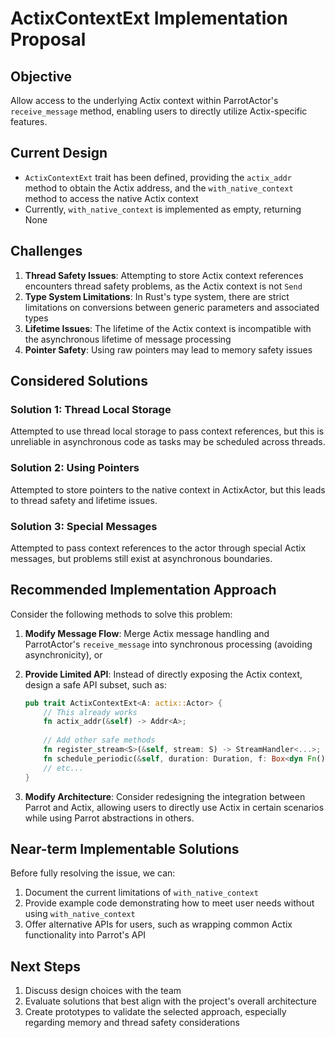 # ActixContextExt Implementation Proposal

## Objective
Allow access to the underlying Actix context within ParrotActor's `receive_message` method, enabling users to directly utilize Actix-specific features.

## Current Design
- `ActixContextExt` trait has been defined, providing the `actix_addr` method to obtain the Actix address, and the `with_native_context` method to access the native Actix context
- Currently, `with_native_context` is implemented as empty, returning None

## Challenges
1. **Thread Safety Issues**: Attempting to store Actix context references encounters thread safety problems, as the Actix context is not `Send`
2. **Type System Limitations**: In Rust's type system, there are strict limitations on conversions between generic parameters and associated types
3. **Lifetime Issues**: The lifetime of the Actix context is incompatible with the asynchronous lifetime of message processing
4. **Pointer Safety**: Using raw pointers may lead to memory safety issues

## Considered Solutions

### Solution 1: Thread Local Storage
Attempted to use thread local storage to pass context references, but this is unreliable in asynchronous code as tasks may be scheduled across threads.

### Solution 2: Using Pointers
Attempted to store pointers to the native context in ActixActor, but this leads to thread safety and lifetime issues.

### Solution 3: Special Messages
Attempted to pass context references to the actor through special Actix messages, but problems still exist at asynchronous boundaries.

## Recommended Implementation Approach

Consider the following methods to solve this problem:

1. **Modify Message Flow**: Merge Actix message handling and ParrotActor's `receive_message` into synchronous processing (avoiding asynchronicity), or

2. **Provide Limited API**: Instead of directly exposing the Actix context, design a safe API subset, such as:
   ```rust
   pub trait ActixContextExt<A: actix::Actor> {
       // This already works
       fn actix_addr(&self) -> Addr<A>;
       
       // Add other safe methods
       fn register_stream<S>(&self, stream: S) -> StreamHandler<...>;
       fn schedule_periodic(&self, duration: Duration, f: Box<dyn Fn()>);
       // etc...
   }
   ```

3. **Modify Architecture**: Consider redesigning the integration between Parrot and Actix, allowing users to directly use Actix in certain scenarios while using Parrot abstractions in others.

## Near-term Implementable Solutions

Before fully resolving the issue, we can:

1. Document the current limitations of `with_native_context`
2. Provide example code demonstrating how to meet user needs without using `with_native_context`
3. Offer alternative APIs for users, such as wrapping common Actix functionality into Parrot's API

## Next Steps

1. Discuss design choices with the team
2. Evaluate solutions that best align with the project's overall architecture
3. Create prototypes to validate the selected approach, especially regarding memory and thread safety considerations